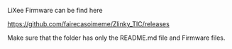 LiXee Firmware can be find here

https://github.com/fairecasoimeme/Zlinky_TIC/releases

Make sure that the folder has only the README.md file and Firmware files.

